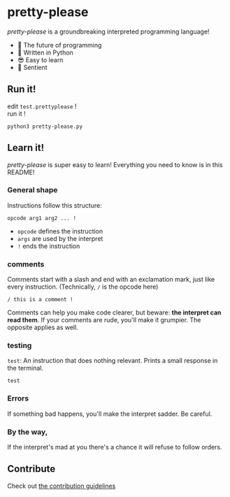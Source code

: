 # pretty-please

*pretty-please* is a groundbreaking interpreted programming language!

- 🔮 The future of programming
- 🚀 Written in Python
- 😎 Easy to learn
- 🙂 Sentient

## Run it!

edit `test.prettyplease` ! <br>
run it !
```
python3 pretty-please.py
```

## Learn it!

*pretty-please* is super easy to learn! Everything you need to know is in this README!

### General shape

Instructions follow this structure:
```
opcode arg1 arg2 ... !
```

- `opcode` defines the instruction
- `args` are used by the interpret
- `!` ends the instruction

### comments
Comments start with a slash and end with an exclamation mark, just like every instruction. (Technically, `/` is the opcode here)
```
/ this is a comment !
```
Comments can help you make code clearer, but beware: **the interpret can read them**. If your comments are rude, you'll make it grumpier. The opposite applies as well.

### testing

`test`: An instruction that does nothing relevant. Prints a small response in the terminal.
```
test
```

### Errors

If something bad happens, you'll make the interpret sadder. Be careful.

### By the way,

If the interpret's mad at you there's a chance it will refuse to follow orders.

## Contribute

Check out [the contribution guidelines](CONTRIBUTE.md)
